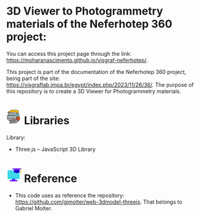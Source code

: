 # 3D Viewer to Photogrammetry materials of the Neferhotep 360 project:

You can access this project page through the link: https://moharanascimento.github.io/visgraf-neferhotep/.

This project is part of the documentation of the Neferhotep 360 project, being part of the site: https://visgraflab.impa.br/egypt/index.php/2023/11/26/36/. The purpose of this repository is to create a 3D Viewer for  Photogrammetry materials.

<h1> <img height="40" width="40" src= "img/book.png" />  Libraries </h1>

Library:

- Three.js – JavaScript 3D Library

<h1> <img height="40" width="40" src= "img/reference.png" />  Reference </h1>

- This code uses as reference the repository: https://github.com/gjmolter/web-3dmodel-threejs. That belongs to Gabriel Molter.
